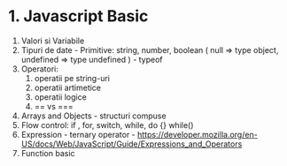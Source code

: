 # 1. Javascript Basic
1. Valori si Variabile
2. Tipuri de date - Primitive: string, number, boolean ( null => type object, undefined => type undefined ) - typeof
3. Operatori:
    1. operatii pe string-uri 
    2. operatii artimetice
    3. operatii logice
    4. == vs ===
4. Arrays and Objects - structuri compuse
5. Flow control: if , for, switch, while, do {} while()
7. Expression - ternary operator - https://developer.mozilla.org/en-US/docs/Web/JavaScript/Guide/Expressions_and_Operators
6. Function basic



